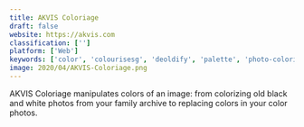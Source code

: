 ```yaml
---
title: AKVIS Coloriage
draft: false 
website: https://akvis.com
classification: ['']
platform: ['Web']
keywords: ['color', 'colourisesg', 'deoldify', 'palette', 'photo-colorizer', 'recolored']
image: 2020/04/AKVIS-Coloriage.png
---
```

AKVIS Coloriage manipulates colors of an image: from colorizing old black and white photos from your family archive to replacing colors in your color photos.